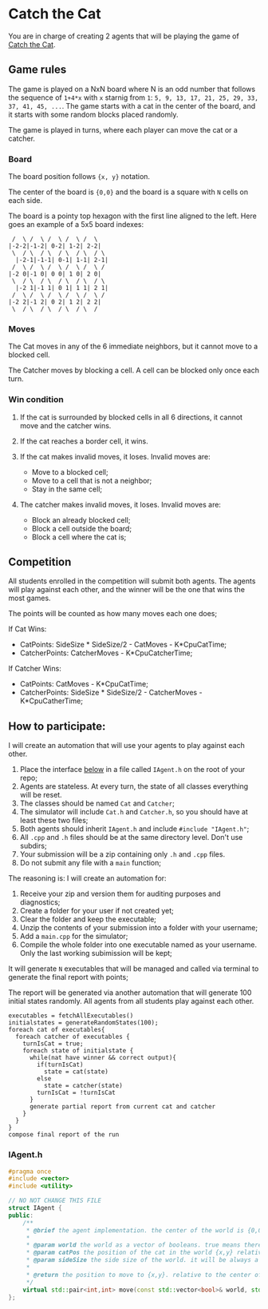 # Catch the Cat

You are in charge of creating 2 agents that will be playing the game of [Catch the Cat](https://llerrah.com/cattrap.htm).

## Game rules

The game is played on a NxN board where N is an odd number that follows the sequence of `1+4*x` with `x` starnig from `1`: `5, 9, 13, 17, 21, 25, 29, 33, 37, 41, 45, ...`. The game starts with a cat in the center of the board, and it starts with some random blocks placed randomly.

The game is played in turns, where each player can move the cat or a catcher. 

### Board

The board position follows `{x, y}` notation.

The center of the board is `{0,0}` and the board is a square with `N` cells on each side.

The board is a pointy top hexagon with the first line aligned to the left. Here goes an example of a 5x5 board indexes:

```
 /  \ /  \ /  \ /  \ /  \
|-2-2|-1-2| 0-2| 1-2| 2-2|
 \  / \  / \  / \  / \  / \
  |-2-1|-1-1| 0-1| 1-1| 2-1|
 /  \ /  \ /  \ /  \ /  \ /
|-2 0|-1 0| 0 0| 1 0| 2 0|
 \  / \  / \  / \  / \  / \
  |-2 1|-1 1| 0 1| 1 1| 2 1|
 /  \ /  \ /  \ /  \ /  \ /
|-2 2|-1 2| 0 2| 1 2| 2 2|
 \  / \  / \  / \  / \  /
```

### Moves

The Cat moves in any of the 6 immediate neighbors, but it cannot move to a blocked cell.

The Catcher moves by blocking a cell. A cell can be blocked only once each turn.

### Win condition

1. If the cat is surrounded by blocked cells in all 6 directions, it cannot move and the catcher wins.
2. If the cat reaches a border cell, it wins.
3. If the cat makes invalid moves, it loses. Invalid moves are:

    - Move to a blocked cell;
    - Move to a cell that is not a neighbor;
    - Stay in the same cell;

4. The catcher makes invalid moves, it loses. Invalid moves are:

    - Block an already blocked cell;
    - Block a cell outside the board;
    - Block a cell where the cat is;

## Competition

All students enrolled in the competition will submit both agents. The agents will play against each other, and the winner will be the one that wins the most games. 

The points will be counted as how many moves each one does;

If Cat Wins:

- CatPoints: SideSize * SideSize/2 - CatMoves - K*CpuCatTime;
- CatcherPoints: CatcherMoves - K*CpuCatcherTime;

If Catcher Wins:

- CatPoints: CatMoves - K*CpuCatTime;
- CatcherPoints: SideSize * SideSize/2 - CatcherMoves - K*CpuCatherTime;

## How to participate:

I will create an automation that will use your agents to play against each other.

1. Place the interface [below](#iagenth) in a file called `IAgent.h` on the root of your repo;
2. Agents are stateless. At every turn, the state of all classes everything will be reset.
3. The classes should be named `Cat` and `Catcher`;
4. The simulator will include `Cat.h` and `Catcher.h`, so you should have at least these two files;
5. Both agents should inherit `IAgent.h` and include `#include "IAgent.h"`; 
6. All `.cpp` and `.h` files should be at the same directory level. Don't use subdirs; 
7. Your submission will be a zip containing only `.h` and `.cpp` files. 
8. Do not submit any file with a `main` function;

The reasoning is: I will create an automation for:

1. Receive your zip and version them for auditing purposes and diagnostics;
2. Create a folder for your user if not created yet;
3. Clear the folder and keep the executable;
4. Unzip the contents of your submission into a folder with your username;
5. Add a `main.cpp` for the simulator;
6. Compile the whole folder into one executable named as your username. Only the last working subimission will be kept;

It will generate `N` executables that will be managed and called via terminal to generate the final report with points;

The report will be generated via another automation that will generate 100 initial states randomly. All agents from all students play against each other.

```
executables = fetchAllExecutables() 
initialstates = generateRandomStates(100);
foreach cat of executables{
  foreach catcher of executables {
    turnIsCat = true;
    foreach state of initialstate {
      while(nat have winner && correct output){
        if(turnIsCat)
          state = cat(state)
        else
          state = catcher(state)
        turnIsCat = !turnIsCat
      }
      generate partial report from current cat and catcher  
    }
  }
}
compose final report of the run
```

### IAgent.h

```cpp title="IAgent.h"
#pragma once
#include <vector>
#include <utility>

// NO NOT CHANGE THIS FILE
struct IAgent {
public:
    /**
     * @brief the agent implementation. the center of the world is {0,0}, top left is {-sideSize/2, -sideSize/2} and the bottom right is {sideSize/2, sideSize/2}.
     *
     * @param world the world as a vector of booleans. true means there is a wall, false means there is no wall. The vector is the linearization of the matrix of the world.
     * @param catPos the position of the cat in the world {x,y} relative to the center of the world.
     * @param sideSize the side size of the world. it will be always a square that follows the sequence of 4*i+1: 5, 9, 13, 17, 21, 25, 29, 33, 37, 41, ...
     *
     * @return the position to move to {x,y}. relative to the center of the world.
     */
    virtual std::pair<int,int> move(const std::vector<bool>& world, std::pair<int,int> catPos, int sideSize ) = 0;
};
```
